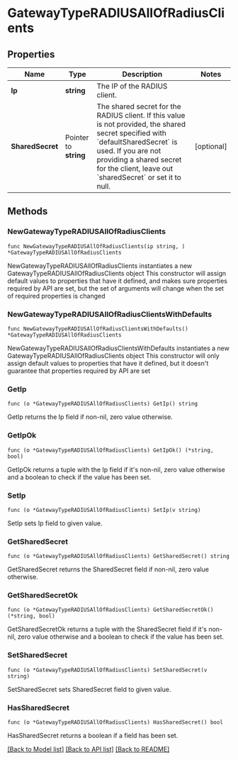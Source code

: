 # GatewayTypeRADIUSAllOfRadiusClients

## Properties

Name | Type | Description | Notes
------------ | ------------- | ------------- | -------------
**Ip** | **string** | The IP of the RADIUS client. | 
**SharedSecret** | Pointer to **string** | The shared secret for the RADIUS client. If this value is not provided, the shared secret specified with &#x60;defaultSharedSecret&#x60; is used. If you are not providing a shared secret for the client, leave out &#x60;sharedSecret&#x60; or set it to null. | [optional] 

## Methods

### NewGatewayTypeRADIUSAllOfRadiusClients

`func NewGatewayTypeRADIUSAllOfRadiusClients(ip string, ) *GatewayTypeRADIUSAllOfRadiusClients`

NewGatewayTypeRADIUSAllOfRadiusClients instantiates a new GatewayTypeRADIUSAllOfRadiusClients object
This constructor will assign default values to properties that have it defined,
and makes sure properties required by API are set, but the set of arguments
will change when the set of required properties is changed

### NewGatewayTypeRADIUSAllOfRadiusClientsWithDefaults

`func NewGatewayTypeRADIUSAllOfRadiusClientsWithDefaults() *GatewayTypeRADIUSAllOfRadiusClients`

NewGatewayTypeRADIUSAllOfRadiusClientsWithDefaults instantiates a new GatewayTypeRADIUSAllOfRadiusClients object
This constructor will only assign default values to properties that have it defined,
but it doesn't guarantee that properties required by API are set

### GetIp

`func (o *GatewayTypeRADIUSAllOfRadiusClients) GetIp() string`

GetIp returns the Ip field if non-nil, zero value otherwise.

### GetIpOk

`func (o *GatewayTypeRADIUSAllOfRadiusClients) GetIpOk() (*string, bool)`

GetIpOk returns a tuple with the Ip field if it's non-nil, zero value otherwise
and a boolean to check if the value has been set.

### SetIp

`func (o *GatewayTypeRADIUSAllOfRadiusClients) SetIp(v string)`

SetIp sets Ip field to given value.


### GetSharedSecret

`func (o *GatewayTypeRADIUSAllOfRadiusClients) GetSharedSecret() string`

GetSharedSecret returns the SharedSecret field if non-nil, zero value otherwise.

### GetSharedSecretOk

`func (o *GatewayTypeRADIUSAllOfRadiusClients) GetSharedSecretOk() (*string, bool)`

GetSharedSecretOk returns a tuple with the SharedSecret field if it's non-nil, zero value otherwise
and a boolean to check if the value has been set.

### SetSharedSecret

`func (o *GatewayTypeRADIUSAllOfRadiusClients) SetSharedSecret(v string)`

SetSharedSecret sets SharedSecret field to given value.

### HasSharedSecret

`func (o *GatewayTypeRADIUSAllOfRadiusClients) HasSharedSecret() bool`

HasSharedSecret returns a boolean if a field has been set.


[[Back to Model list]](../README.md#documentation-for-models) [[Back to API list]](../README.md#documentation-for-api-endpoints) [[Back to README]](../README.md)


